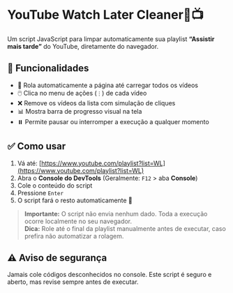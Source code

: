 # YouTube Watch Later Cleaner🧹📺

Um script JavaScript para limpar automaticamente sua playlist **“Assistir mais tarde”** do YouTube, diretamente do navegador.

## 🔧 Funcionalidades

- 🔄 Rola automaticamente a página até carregar todos os vídeos
- 🖱️ Clica no menu de ações (`⋮`) de cada vídeo
- ❌ Remove os vídeos da lista com simulação de cliques
- 📊 Mostra barra de progresso visual na tela
- ⏸️ Permite pausar ou interromper a execução a qualquer momento

## ✅ Como usar

1. Vá até: [https://www.youtube.com/playlist?list=WL](https://www.youtube.com/playlist?list=WL)
2. Abra o **Console do DevTools** (Geralmente: `F12` > aba **Console**)
3. Cole o conteúdo do script
4. Pressione `Enter`
5. O script fará o resto automaticamente 💨

> **Importante:** O script não envia nenhum dado. Toda a execução ocorre localmente no seu navegador.  
> **Dica:** Role até o final da playlist manualmente antes de executar, caso prefira não automatizar a rolagem.

## ⚠️ Aviso de segurança

Jamais cole códigos desconhecidos no console. Este script é seguro e aberto, mas revise sempre antes de executar.
